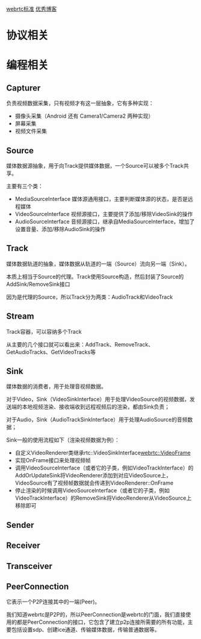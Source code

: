 [webrtc标准](http://w3c.github.io/webrtc-pc/)
[优秀博客](https://blog.piasy.com/2018/05/24/WebRTC-Video-Native-Journey/index.html)

# 协议相关

# 编程相关

## Capturer
负责视频数据采集，只有视频才有这一层抽象，它有多种实现：
- 摄像头采集（Android 还有 Camera1/Camera2 两种实现）
- 屏幕采集
- 视频文件采集

## Source
媒体数据源抽象，用于向Track提供媒体数据，一个Source可以被多个Track共享。

主要有三个类：
- MediaSourceInterface 媒体源通用接口，主要判断媒体源的状态，是否是远程媒体
- VideoSourceInterface 视频源接口，主要提供了添加/移除VideoSink的操作
- AudioSourceInterface 音频源接口，继承自MediaSourceInterface，增加了设置音量、添加/移除AudioSink的操作

## Track
媒体数据轨道的抽象，媒体数据从轨道的一端（Source）流向另一端（Sink）。

本质上相当于Source的代理。Track使用Source构造，然后封装了Source的AddSink/RemoveSink接口

因为是代理的Source，所以Track分为两类：AudioTrack和VideoTrack

## Stream
Track容器，可以容纳多个Track

从主要的几个接口就可以看出来：AddTrack、RemoveTrack、GetAudioTracks、GetVideoTracks等

## Sink
媒体数据的消费者，用于处理音视频数据。

对于Video，Sink（VideoSinkInterface）用于处理VideoSource的视频数据，发送端的本地视频渲染、接收端收到远程视频后的渲染，都由Sink负责；

对于Audio，Sink（AudioTrackSinkInterface）用于处理AudioSource的音频数据；

Sink一般的使用流程如下（渲染视频数据为例）：
- 自定义VideoRenderer类继承rtc::VideoSinkInterface<webrtc::VideoFrame>
- 实现OnFrame接口来处理视频帧
- 调用VideoSourceInterface（或者它的子类，例如VideoTrackInterface）的AddOrUpdateSink将VideoRenderer添加到对应VideoSource上，VideoSource有了视频帧数据就会传递到VideoRenderer::OnFrame
- 停止渲染的时候调用VideoSourceInterface（或者它的子类，例如VideoTrackInterface）的RemoveSink将VideoRenderer从VideoSource上移除即可

## Sender 

## Receiver 

## Transceiver

## PeerConnection
它表示一个P2P连接其中的一端(Peer)。

我们知道webrtc是P2P的，所以PeerConnection是webrtc的门面，我们直接使用的都是PeerConnection的接口，它包含了建立p2p连接所需要的所有功能，主要包括设置sdp、创建ice通道、传输媒体数据，传输普通数据等。
